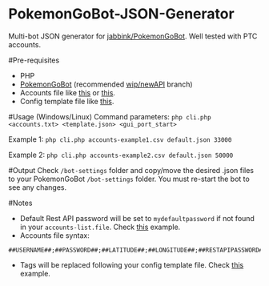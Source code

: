# PokemonGoBot-JSON-Generator
Multi-bot JSON generator for [jabbink/PokemonGoBot](https://github.com/jabbink/PokemonGoBot/tree/wip/newAPI). Well tested with PTC accounts.

#Pre-requisites
* PHP
* [PokemonGoBot](https://github.com/jabbink/PokemonGoBot/) (recommended [wip/newAPI](https://github.com/jabbink/PokemonGoBot/tree/wip/newAPI) branch)
* Accounts file like [this](https://github.com/nesttle/PokemonGoBot-JSON-Generator/blob/master/accounts-example1.csv) or [this](https://github.com/nesttle/PokemonGoBot-JSON-Generator/blob/master/accounts-example2.csv).
* Config template file like [this](https://github.com/nesttle/PokemonGoBot-JSON-Generator/blob/master/default.json).

#Usage (Windows/Linux)
Command parameters: `php cli.php <accounts.txt> <template.json> <gui_port_start>`

Example 1:
  `php cli.php accounts-example1.csv default.json 33000`

Example 2:
  `php cli.php accounts-example2.csv default.json 50000`

#Output
Check `/bot-settings` folder and copy/move the desired .json files to your PokemonGoBot `/bot-settings` folder. You must re-start the bot to see any changes.

#Notes
* Default Rest API password will be set to `mydefaultpassword` if not found in your `accounts-list.file`. Check [this](https://github.com/nesttle/PokemonGoBot-JSON-Generator/blob/master/accounts-example2.csv) example.
* Accounts file syntax:
```
##USERNAME##;##PASSWORD##;##LATITUDE##;##LONGITUDE##;##RESTAPIPASSWORD##;##PROXYIP##;##PROXYPORT##
```
* Tags will be replaced following your config template file. Check [this](https://github.com/nesttle/PokemonGoBot-JSON-Generator/blob/master/default.json) example.


